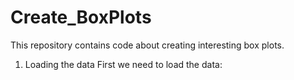 # Create_BoxPlots
This repository contains code about creating interesting box plots.

1. Loading the data
First we need to load the data:
